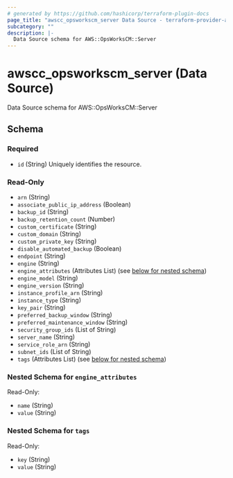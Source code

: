 ```yaml
---
# generated by https://github.com/hashicorp/terraform-plugin-docs
page_title: "awscc_opsworkscm_server Data Source - terraform-provider-awscc"
subcategory: ""
description: |-
  Data Source schema for AWS::OpsWorksCM::Server
---
```


# awscc_opsworkscm_server (Data Source)

Data Source schema for AWS::OpsWorksCM::Server



<!-- schema generated by tfplugindocs -->
## Schema

### Required

- `id` (String) Uniquely identifies the resource.

### Read-Only

- `arn` (String)
- `associate_public_ip_address` (Boolean)
- `backup_id` (String)
- `backup_retention_count` (Number)
- `custom_certificate` (String)
- `custom_domain` (String)
- `custom_private_key` (String)
- `disable_automated_backup` (Boolean)
- `endpoint` (String)
- `engine` (String)
- `engine_attributes` (Attributes List) (see [below for nested schema](#nestedatt--engine_attributes))
- `engine_model` (String)
- `engine_version` (String)
- `instance_profile_arn` (String)
- `instance_type` (String)
- `key_pair` (String)
- `preferred_backup_window` (String)
- `preferred_maintenance_window` (String)
- `security_group_ids` (List of String)
- `server_name` (String)
- `service_role_arn` (String)
- `subnet_ids` (List of String)
- `tags` (Attributes List) (see [below for nested schema](#nestedatt--tags))

<a id="nestedatt--engine_attributes"></a>
### Nested Schema for `engine_attributes`

Read-Only:

- `name` (String)
- `value` (String)


<a id="nestedatt--tags"></a>
### Nested Schema for `tags`

Read-Only:

- `key` (String)
- `value` (String)
